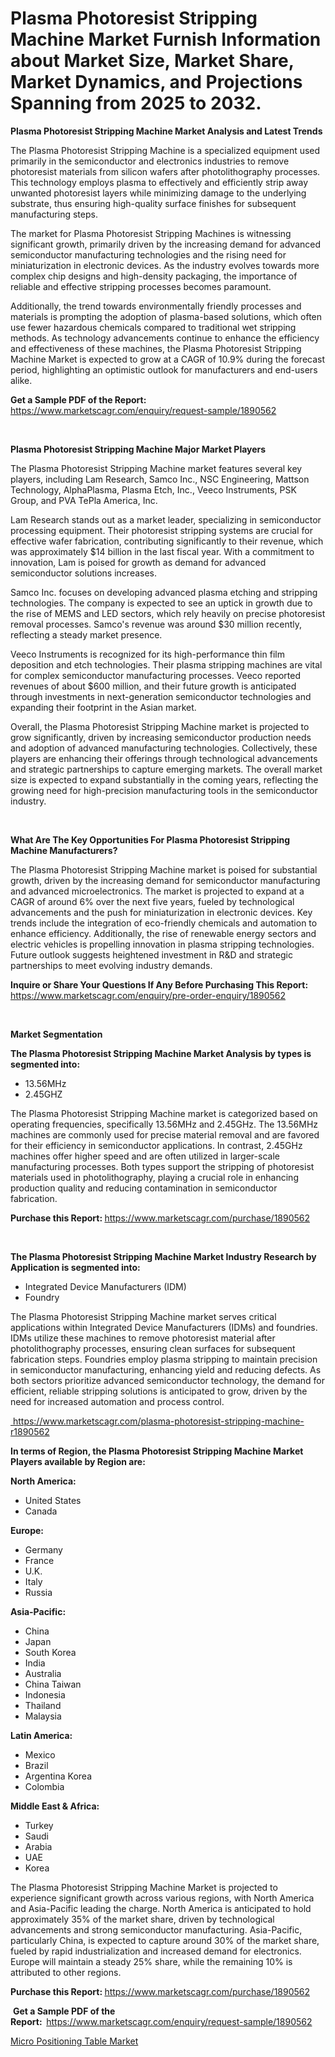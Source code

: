 <p><h1>Plasma Photoresist Stripping Machine Market Furnish Information about Market Size, Market Share, Market Dynamics, and Projections Spanning from 2025 to 2032.</h1></p><p><strong>Plasma Photoresist Stripping Machine Market Analysis and Latest Trends</strong></p>
<p><p>The Plasma Photoresist Stripping Machine is a specialized equipment used primarily in the semiconductor and electronics industries to remove photoresist materials from silicon wafers after photolithography processes. This technology employs plasma to effectively and efficiently strip away unwanted photoresist layers while minimizing damage to the underlying substrate, thus ensuring high-quality surface finishes for subsequent manufacturing steps.</p><p>The market for Plasma Photoresist Stripping Machines is witnessing significant growth, primarily driven by the increasing demand for advanced semiconductor manufacturing technologies and the rising need for miniaturization in electronic devices. As the industry evolves towards more complex chip designs and high-density packaging, the importance of reliable and effective stripping processes becomes paramount. </p><p>Additionally, the trend towards environmentally friendly processes and materials is prompting the adoption of plasma-based solutions, which often use fewer hazardous chemicals compared to traditional wet stripping methods. As technology advancements continue to enhance the efficiency and effectiveness of these machines, the Plasma Photoresist Stripping Machine Market is expected to grow at a CAGR of 10.9% during the forecast period, highlighting an optimistic outlook for manufacturers and end-users alike.</p></p>
<p><strong>Get a Sample PDF of the Report:&nbsp;</strong> <a href="https://www.marketscagr.com/enquiry/request-sample/1890562?utm_campaign=2809&utm_medium=2&utm_source=Github&utm_content=ia&utm_term=01032025&utm_id=plasma-photoresist-stripping-machine">https://www.marketscagr.com/enquiry/request-sample/1890562</a></p>
<p>&nbsp;</p>
<p><strong>Plasma Photoresist Stripping Machine Major Market Players</strong></p>
<p><p>The Plasma Photoresist Stripping Machine market features several key players, including Lam Research, Samco Inc., NSC Engineering, Mattson Technology, AlphaPlasma, Plasma Etch, Inc., Veeco Instruments, PSK Group, and PVA TePla America, Inc. </p><p>Lam Research stands out as a market leader, specializing in semiconductor processing equipment. Their photoresist stripping systems are crucial for effective wafer fabrication, contributing significantly to their revenue, which was approximately $14 billion in the last fiscal year. With a commitment to innovation, Lam is poised for growth as demand for advanced semiconductor solutions increases.</p><p>Samco Inc. focuses on developing advanced plasma etching and stripping technologies. The company is expected to see an uptick in growth due to the rise of MEMS and LED sectors, which rely heavily on precise photoresist removal processes. Samco's revenue was around $30 million recently, reflecting a steady market presence.</p><p>Veeco Instruments is recognized for its high-performance thin film deposition and etch technologies. Their plasma stripping machines are vital for complex semiconductor manufacturing processes. Veeco reported revenues of about $600 million, and their future growth is anticipated through investments in next-generation semiconductor technologies and expanding their footprint in the Asian market.</p><p>Overall, the Plasma Photoresist Stripping Machine market is projected to grow significantly, driven by increasing semiconductor production needs and adoption of advanced manufacturing technologies. Collectively, these players are enhancing their offerings through technological advancements and strategic partnerships to capture emerging markets. The overall market size is expected to expand substantially in the coming years, reflecting the growing need for high-precision manufacturing tools in the semiconductor industry.</p></p>
<p>&nbsp;</p>
<p><strong>What Are The Key Opportunities For Plasma Photoresist Stripping Machine Manufacturers?</strong></p>
<p><p>The Plasma Photoresist Stripping Machine market is poised for substantial growth, driven by the increasing demand for semiconductor manufacturing and advanced microelectronics. The market is projected to expand at a CAGR of around 6% over the next five years, fueled by technological advancements and the push for miniaturization in electronic devices. Key trends include the integration of eco-friendly chemicals and automation to enhance efficiency. Additionally, the rise of renewable energy sectors and electric vehicles is propelling innovation in plasma stripping technologies. Future outlook suggests heightened investment in R&D and strategic partnerships to meet evolving industry demands.</p></p>
<p><strong>Inquire or Share Your Questions If Any Before Purchasing This Report:</strong> <a href="https://www.marketscagr.com/enquiry/pre-order-enquiry/1890562?utm_campaign=2809&utm_medium=2&utm_source=Github&utm_content=ia&utm_term=01032025&utm_id=plasma-photoresist-stripping-machine">https://www.marketscagr.com/enquiry/pre-order-enquiry/1890562</a></p>
<p>&nbsp;</p>
<p><strong>Market Segmentation</strong></p>
<p><strong>The Plasma Photoresist Stripping Machine Market Analysis by types is segmented into:</strong></p>
<p><ul><li>13.56MHz</li><li>2.45GHZ</li></ul></p>
<p><p>The Plasma Photoresist Stripping Machine market is categorized based on operating frequencies, specifically 13.56MHz and 2.45GHz. The 13.56MHz machines are commonly used for precise material removal and are favored for their efficiency in semiconductor applications. In contrast, 2.45GHz machines offer higher speed and are often utilized in larger-scale manufacturing processes. Both types support the stripping of photoresist materials used in photolithography, playing a crucial role in enhancing production quality and reducing contamination in semiconductor fabrication.</p></p>
<p><strong>Purchase this Report:&nbsp;</strong><a href="https://www.marketscagr.com/purchase/1890562?utm_campaign=2809&utm_medium=2&utm_source=Github&utm_content=ia&utm_term=01032025&utm_id=plasma-photoresist-stripping-machine">https://www.marketscagr.com/purchase/1890562</a></p>
<p>&nbsp;</p>
<p><strong>The Plasma Photoresist Stripping Machine Market Industry Research by Application is segmented into:</strong></p>
<p><ul><li>Integrated Device Manufacturers (IDM)</li><li>Foundry</li></ul></p>
<p><p>The Plasma Photoresist Stripping Machine market serves critical applications within Integrated Device Manufacturers (IDMs) and foundries. IDMs utilize these machines to remove photoresist material after photolithography processes, ensuring clean surfaces for subsequent fabrication steps. Foundries employ plasma stripping to maintain precision in semiconductor manufacturing, enhancing yield and reducing defects. As both sectors prioritize advanced semiconductor technology, the demand for efficient, reliable stripping solutions is anticipated to grow, driven by the need for increased automation and process control.</p></p>
<p><a href="https://www.marketscagr.com/plasma-photoresist-stripping-machine-r1890562?utm_campaign=2809&utm_medium=2&utm_source=Github&utm_content=ia&utm_term=01032025&utm_id=plasma-photoresist-stripping-machine">&nbsp;https://www.marketscagr.com/plasma-photoresist-stripping-machine-r1890562</a></p>
<p><strong>In terms of Region, the Plasma Photoresist Stripping Machine Market Players available by Region are:</strong></p>
<p>
    <p> <strong> North America: </strong>
        <ul>
            <li>United States</li>
            <li>Canada</li>
        </ul>
        </p> 
    <p> <strong> Europe: </strong>
        <ul>
            <li>Germany</li>
            <li>France</li>
            <li>U.K.</li>
            <li>Italy</li>
            <li>Russia</li>
        </ul>
        </p> 
    <p> <strong> Asia-Pacific: </strong>
        <ul>
            <li>China</li>
            <li>Japan</li>
            <li>South Korea</li>
            <li>India</li>
            <li>Australia</li>
            <li>China Taiwan</li>
            <li>Indonesia</li>
            <li>Thailand</li>
            <li>Malaysia</li>
        </ul>
        </p> 
    <p> <strong> Latin America: </strong>
        <ul>
            <li>Mexico</li>
            <li>Brazil</li>
            <li>Argentina Korea</li>
            <li>Colombia</li>
        </ul>
        </p> 
    <p> <strong> Middle East & Africa: </strong>
        <ul>
            <li>Turkey</li>
            <li>Saudi</li>
            <li>Arabia</li>
            <li>UAE</li>
            <li>Korea</li>
        </ul>
    </p>
    </p>
<p><p>The Plasma Photoresist Stripping Machine Market is projected to experience significant growth across various regions, with North America and Asia-Pacific leading the charge. North America is anticipated to hold approximately 35% of the market share, driven by technological advancements and strong semiconductor manufacturing. Asia-Pacific, particularly China, is expected to capture around 30% of the market share, fueled by rapid industrialization and increased demand for electronics. Europe will maintain a steady 25% share, while the remaining 10% is attributed to other regions.</p></p>
<p><strong>Purchase this Report: </strong><a href="https://www.marketscagr.com/purchase/1890562?utm_campaign=2809&utm_medium=2&utm_source=Github&utm_content=ia&utm_term=01032025&utm_id=plasma-photoresist-stripping-machine">https://www.marketscagr.com/purchase/1890562</a></p>
<p>&nbsp;<strong>Get a Sample PDF of the Report:&nbsp;&nbsp;</strong><a href="https://www.marketscagr.com/enquiry/request-sample/1890562?utm_campaign=2809&utm_medium=2&utm_source=Github&utm_content=ia&utm_term=01032025&utm_id=plasma-photoresist-stripping-machine">https://www.marketscagr.com/enquiry/request-sample/1890562</a></p>
<p><strong></strong></p>
<p><p><a href="https://github.com/djembashote/Market-Research-Report-List-1/blob/main/micro-positioning-table-market.md?utm_campaign=2809&utm_medium=2&utm_source=Github&utm_content=ia&utm_term=01032025&utm_id=plasma-photoresist-stripping-machine">Micro Positioning Table Market</a></p></p>
